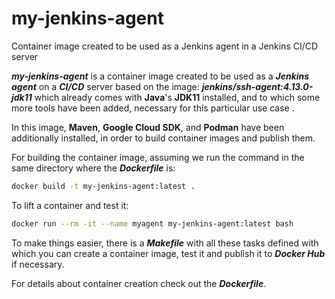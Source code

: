 # my-jenkins-agent
Container image created to be used as a Jenkins agent in a Jenkins CI/CD server

***my-jenkins-agent*** is a container image created to be used as a ***Jenkins agent*** on a ***CI/CD*** server based on the image: ***jenkins/ssh-agent:4.13.0-jdk11*** which already comes with **Java**'s **JDK11** installed, and to which some more tools have been added, necessary for this particular use case .

In this image, **Maven**, **Google Cloud SDK**, and **Podman** have been additionally installed, in order to build container images and publish them.

For building the container image, assuming we run the command in the same directory where the ***Dockerfile*** is:
```bash
docker build -t my-jenkins-agent:latest .
```

To lift a container and test it:
```bash
docker run --rm -it --name myagent my-jenkins-agent:latest bash
```
To make things easier, there is a ***Makefile*** with all these tasks defined with which you can create a container image, test it and publish it to ***Docker Hub*** if necessary.

For details about container creation check out the ***Dockerfile***.
